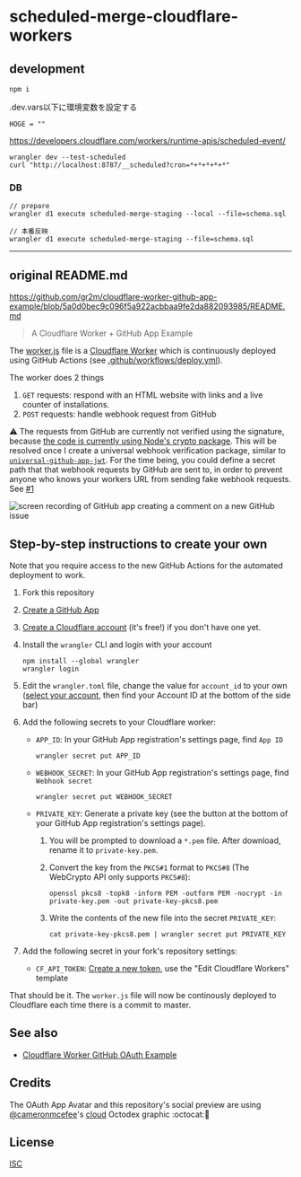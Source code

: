 # scheduled-merge-cloudflare-workers

## development

```
npm i
```

.dev.vars以下に環境変数を設定する

```
HOGE = ""
```

https://developers.cloudflare.com/workers/runtime-apis/scheduled-event/

```
wrangler dev --test-scheduled
curl "http://localhost:8787/__scheduled?cron=*+*+*+*+*"
```

### DB

```
// prepare
wrangler d1 execute scheduled-merge-staging --local --file=schema.sql
```

```
// 本番反映
wrangler d1 execute scheduled-merge-staging --file=schema.sql
```

---

## original README.md

https://github.com/gr2m/cloudflare-worker-github-app-example/blob/5a0d0bec9c096f5a922acbbaa9fe2da882093985/README.md

> A Cloudflare Worker + GitHub App Example

The [worker.js](worker.js) file is a [Cloudflare Worker](https://workers.cloudflare.com/) which is continuously deployed using GitHub Actions (see [.github/workflows/deploy.yml](.github/workflows/deploy.yml)).

The worker does 2 things

1. `GET` requests: respond with an HTML website with links and a live counter of installations.
2. `POST` requests: handle webhook request from GitHub

⚠️ The requests from GitHub are currently not verified using the signature, because [the code is currently using Node's crypto package](https://github.com/octokit/webhooks.js/blob/0e03e470034ac769a28ed37acb524b94e304bf96/src/sign/index.ts#L1). This will be resolved once I create a universal webhook verification package, similar to [`universal-github-app-jwt`](https://github.com/gr2m/universal-github-app-jwt/#readme). For the time being, you could define a secret path that that webhook requests by GitHub are sent to, in order to prevent anyone who knows your workers URL from sending fake webhook requests. See [#1](https://github.com/gr2m/cloudflare-worker-github-app-example/issues/1)

![screen recording of GitHub app creating a comment on a new GitHub issue](assets/hello-there-cloudflare-worker.gif)

## Step-by-step instructions to create your own

Note that you require access to the new GitHub Actions for the automated deployment to work.

1. Fork this repository
1. [Create a GitHub App](https://developer.github.com/apps/building-github-apps/creating-a-github-app/)
1. [Create a Cloudflare account](https://dash.cloudflare.com/) (it's free!) if you don't have one yet.
1. Install the `wrangler` CLI and login with your account

   ```
   npm install --global wrangler
   wrangler login
   ```

1. Edit the `wrangler.toml` file, change the value for `account_id` to your own ([select your account](https://dash.cloudflare.com/), then find your Account ID at the bottom of the side bar)
1. Add the following secrets to your Cloudflare worker:

   - `APP_ID`: In your GitHub App registration's settings page, find `App ID`

     ```
     wrangler secret put APP_ID
     ```

   - `WEBHOOK_SECRET`: In your GitHub App registration's settings page, find `Webhook secret`

     ```
     wrangler secret put WEBHOOK_SECRET
     ```

   - `PRIVATE_KEY`: Generate a private key (see the button at the bottom of your GitHub App registration's settings page).

     1. You will be prompted to download a `*.pem` file. After download, rename it to `private-key.pem`.
     1. Convert the key from the `PKCS#1` format to `PKCS#8` (The WebCrypto API only supports `PKCS#8`):

        ```
        openssl pkcs8 -topk8 -inform PEM -outform PEM -nocrypt -in private-key.pem -out private-key-pkcs8.pem
        ```

     1. Write the contents of the new file into the secret `PRIVATE_KEY`:

        ```
        cat private-key-pkcs8.pem | wrangler secret put PRIVATE_KEY
        ```

1. Add the following secret in your fork's repository settings:
   - `CF_API_TOKEN`: [Create a new token](https://dash.cloudflare.com/profile/api-tokens), use the "Edit Cloudflare Workers" template

That should be it. The `worker.js` file will now be continously deployed to Cloudflare each time there is a commit to master.

## See also

- [Cloudflare Worker GitHub OAuth Example](https://github.com/gr2m/cloudflare-worker-github-oauth-login/#readme)

## Credits

The OAuth App Avatar and this repository's social preview are using [@cameronmcefee](https://github.com/cameronmcefee)'s [cloud](https://octodex.github.com/cloud/) Octodex graphic :octocat:💖

## License

[ISC](LICENSE)
